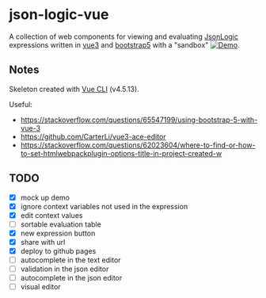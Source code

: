 # json-logic-vue

A collection of web components for viewing and evaluating [JsonLogic](https://jsonlogic.com) expressions written in [vue3](https://vuejs.org/) and [bootstrap5](https://getbootstrap.com) with a "sandbox" [![Demo](https://img.shields.io/badge/-demo-blue)](https://mattsouth.github.io/json-logic-vue/?expr=!flag&context=%5B%7B%22name%22%3A%22flag%22%2C%22values%22%3A%5Bnull%2Cfalse%2Ctrue%5D%7D%5D).

## Notes

Skeleton created with [Vue CLI](https://cli.vuejs.org/) (v4.5.13).

Useful:

* https://stackoverflow.com/questions/65547199/using-bootstrap-5-with-vue-3
* https://github.com/CarterLi/vue3-ace-editor
* https://stackoverflow.com/questions/62023604/where-to-find-or-how-to-set-htmlwebpackplugin-options-title-in-project-created-w

## TODO

- [x] mock up demo
- [x] ignore context variables not used in the expression
- [x] edit context values
- [ ] sortable evaluation table
- [x] new expression button
- [x] share with url
- [x] deploy to github pages
- [ ] autocomplete in the text editor
- [ ] validation in the json editor
- [ ] autocomplete in the json editor
- [ ] visual editor
